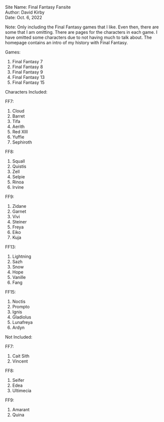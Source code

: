 Site Name: Final Fantasy Fansite <br>
Author: David Kirby<br>
Date: Oct. 6, 2022

Note: Only including the Final Fantasy games that I like. Even then, there are some that I am omitting. There are pages for the characters in each game. I have omitted some characters due to not having much to talk about. The homepage contains an intro of my history with Final Fantasy.

Games: 
1. Final Fantasy 7
2. Final Fantasy 8
3. Final Fantasy 9
4. Final Fantasy 13
5. Final Fantasy 15



Characters Included:

FF7:
1. Cloud
2. Barret
3. Tifa
4. Aerith
5. Red XIII
6. Yuffie
7. Sephiroth

FF8:
1. Squall
2. Quistis
3. Zell
4. Selpie
5. Rinoa
6. Irvine

FF9:
1. Zidane
2. Garnet
3. Vivi
4. Steiner
5. Freya
6. Eiko
7. Kuja

FF13:
1. Lightning
2. Sazh
3. Snow
4. Hope
5. Vanille
6. Fang

FF15:
1. Noctis
2. Prompto
3. Ignis
4. Gladiolus
5. Lunafreya
6. Ardyn



Not Included:

FF7:
1. Cait Sith
2. Vincent

FF8:
1. Seifer
2. Edea
3. Ultimecia

FF9:
1. Amarant
2. Quina